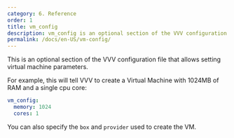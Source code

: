 ```yaml
---
category: 6. Reference
order: 1
title: vm_config
description: vm_config is an optional section of the VVV configuration file that allows setting virtual machine parameters.
permalink: /docs/en-US/vm-config/
---
```


This is an optional section of the VVV configuration file that allows setting virtual machine parameters.

For example, this will tell VVV to create a Virtual Machine with 1024MB of RAM and a single cpu core:

```yaml
vm_config:
  memory: 1024
  cores: 1
```

You can also specify the `box` and `provider` used to create the VM.
